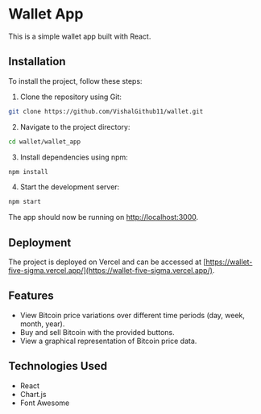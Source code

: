 # Wallet App

This is a simple wallet app built with React.

## Installation

To install the project, follow these steps:

1. Clone the repository using Git:

```bash
git clone https://github.com/VishalGithub11/wallet.git
```

2. Navigate to the project directory:

```bash
cd wallet/wallet_app
```

3. Install dependencies using npm:

```bash
npm install
```

4. Start the development server:

```bash
npm start
```

The app should now be running on [http://localhost:3000](http://localhost:3000).

## Deployment

The project is deployed on Vercel and can be accessed at [https://wallet-five-sigma.vercel.app/](https://wallet-five-sigma.vercel.app/).

## Features

- View Bitcoin price variations over different time periods (day, week, month, year).
- Buy and sell Bitcoin with the provided buttons.
- View a graphical representation of Bitcoin price data.

## Technologies Used

- React
- Chart.js
- Font Awesome
